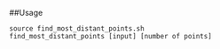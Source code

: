 ##Usage

~~~
source find_most_distant_points.sh
find_most_distant_points [input] [number of points] 
 ~~~
